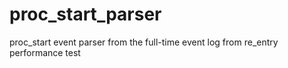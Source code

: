 # proc_start_parser
proc_start event parser from the full-time event log from re_entry performance test
